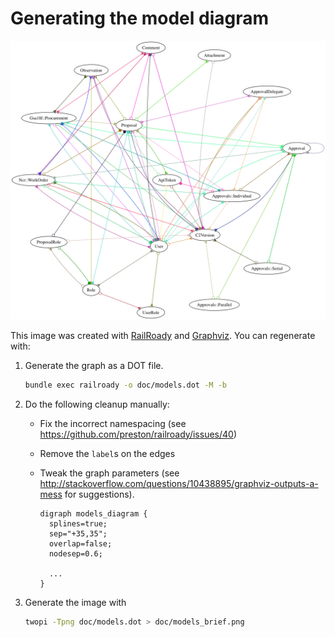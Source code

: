 # Generating the model diagram

![model diagram](models_brief.png)

This image was created with [RailRoady](https://github.com/preston/railroady) and [Graphviz](http://www.graphviz.org). You can regenerate with:

1. Generate the graph as a DOT file.

    ```bash
    bundle exec railroady -o doc/models.dot -M -b
    ```

1. Do the following cleanup manually:
    * Fix the incorrect namespacing (see https://github.com/preston/railroady/issues/40)
    * Remove the `label`s on the edges
    * Tweak the graph parameters (see http://stackoverflow.com/questions/10438895/graphviz-outputs-a-mess for suggestions).

        ```
        digraph models_diagram {
          splines=true;
          sep="+35,35";
          overlap=false;
          nodesep=0.6;

          ...
        }
        ```

1. Generate the image with

    ```bash
    twopi -Tpng doc/models.dot > doc/models_brief.png
    ```
